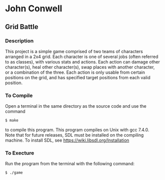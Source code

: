 # John Conwell

## Grid Battle

### Description
This project is a simple game comprised of two teams of characters arranged in a 2x4 grid. Each character is one of several jobs (often referred to as classes), with various stats and actions. Each action can damage other character(s), heal other character(s), swap places with another character, or a combination of the three. Each action is only usable from certain positions on the grid, and has specified target positions from each valid position.

### To Compile
Open a terminal in the same directory as the source code and use the command
```bash
$ make
```
to compile this program. This program compiles on Unix with gcc 7.4.0. Note that for future releases, SDL must be installed on the compiling machine. To install SDL, see https://wiki.libsdl.org/Installation

### To Execture
Run the program from the terminal with the following command:
```bash
$ ./game
```
